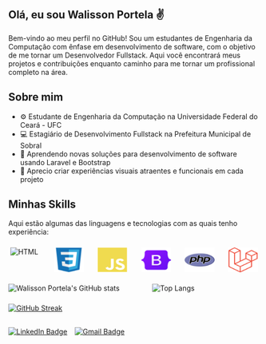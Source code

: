 ## Olá, eu sou Walisson Portela ✌️

Bem-vindo ao meu perfil no GitHub! Sou um estudantes de Engenharia da Computação com ênfase em desenvolvimento de software, com o objetivo de me tornar um Desenvolvedor Fullstack. Aqui você encontrará meus projetos e contribuições enquanto caminho para me tornar um profissional completo na área.

## Sobre mim

- ⚙️ Estudante de Engenharia da Computação na Universidade Federal do Ceará - UFC
- 💻 Estagiário de Desenvolvimento Fullstack na Prefeitura Municipal de Sobral
- 🌱 Aprendendo novas soluções para desenvolvimento de software usando Laravel e Bootstrap
- 🔭 Aprecio criar experiências visuais atraentes e funcionais em cada projeto

## Minhas Skills

Aqui estão algumas das linguagens e tecnologias com as quais tenho experiência:

###

<div style="display: flex; justify-content: space-around; flex-wrap: wrap; gap: 20px;">
  <img alt="HTML" height="50" width="60" src="https://cdn.jsdelivr.net/gh/devicons/devicon@latest/icons/html5/html5-original.svg">
  <img alt="CSS" height="50" width="60" src="https://raw.githubusercontent.com/devicons/devicon/master/icons/css3/css3-original.svg">
  <img alt="JavaScript" height="50" width="60" src="https://raw.githubusercontent.com/devicons/devicon/master/icons/javascript/javascript-plain.svg">
  <img alt="Bootstrap" height="50" width="60" src="https://github.com/devicons/devicon/blob/master/icons/bootstrap/bootstrap-original.svg">
  <img alt="PHP" height="50" width="60" src="https://github.com/devicons/devicon/blob/master/icons/php/php-original.svg">
  <img alt="Laravel" height="50" width="60" src="https://github.com/devicons/devicon/blob/master/icons/laravel/laravel-original.svg">
</div>

### 

<div style="display: flex; justify-content: space-around; margin-top: 20px;">
  <img src="https://github-readme-stats.vercel.app/api?username=walissonportela&show_icons=true&theme=transparent" alt="Walisson Portela's GitHub stats" width="400"/>
  <img src="https://github-readme-stats.vercel.app/api/top-langs/?username=walissonportela&layout=compact&theme=transparent" alt="Top Langs" width="300" />
</div>

### 

<div style="margin-top: 20px;">
  <a href="https://git.io/streak-stats">
    <img src="https://streak-stats.demolab.com/?user=walissonportela&theme=transparent" alt="GitHub Streak" width="600" />
  </a>
</div>

##

<div style="display: flex; gap: 15px;">
  <a href="https://www.linkedin.com/in/walissonportela/" target="_blank">
    <img src="https://img.shields.io/badge/LinkedIn-0077B5?style=for-the-badge&logo=linkedin&logoColor=white" alt="LinkedIn Badge" />
  </a>
  <a href="mailto:walissonportela36@gmail.com">
    <img src="https://img.shields.io/badge/Gmail-D14836?style=for-the-badge&logo=gmail&logoColor=white" alt="Gmail Badge" />
  </a>
</div>

##

